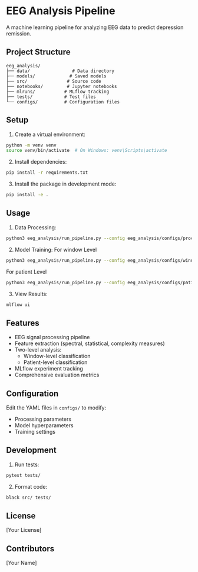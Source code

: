 # EEG Analysis Pipeline

A machine learning pipeline for analyzing EEG data to predict depression remission.

## Project Structure

```
eeg_analysis/
├── data/                # Data directory
├── models/             # Saved models
├── src/               # Source code
├── notebooks/         # Jupyter notebooks
├── mlruns/           # MLflow tracking
├── tests/            # Test files
└── configs/          # Configuration files
```

## Setup

1. Create a virtual environment:
```bash
python -m venv venv
source venv/bin/activate  # On Windows: venv\Scripts\activate
```

2. Install dependencies:
```bash
pip install -r requirements.txt
```

3. Install the package in development mode:
```bash
pip install -e .
```

## Usage

1. Data Processing:
```bash
python3 eeg_analysis/run_pipeline.py --config eeg_analysis/configs/processing_config.yaml process
```

2. Model Training:
For window Level
```bash
python3 eeg_analysis/run_pipeline.py --config eeg_analysis/configs/window_model_config.yaml train --level window --model-type svm --enable-feature-selection --n-features-select 10 --fs-method select_k_best_f_classif
```
For patient Level
```bash
python3 eeg_analysis/run_pipeline.py --config eeg_analysis/configs/patient_model_config.yaml train --level patient --model-type svm --enable-feature-selection --n-features-select 10 --fs-method select_k_best_f_classif
```
3. View Results:
```bash
mlflow ui
```

## Features

- EEG signal processing pipeline
- Feature extraction (spectral, statistical, complexity measures)
- Two-level analysis:
  - Window-level classification
  - Patient-level classification
- MLflow experiment tracking
- Comprehensive evaluation metrics

## Configuration

Edit the YAML files in `configs/` to modify:
- Processing parameters
- Model hyperparameters
- Training settings

## Development

1. Run tests:
```bash
pytest tests/
```

2. Format code:
```bash
black src/ tests/
```

## License

[Your License]

## Contributors

[Your Name]